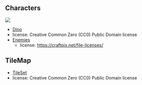 
## Characters
![](https://github.com/bjucps209/spring2021-team3/blob/main/DinoAdventure-Game/src/assets/images/player/player-standing-right-1.png)
* [Dino](https://www.gameart2d.com/free-dino-sprites.html)
* license: Creative Common Zero (CC0) Public Domain license
* [Enemies](https://craftpix.net/freebies/free-golem-tiny-style-2d-character-sprites/)
    * license: https://craftpix.net/file-licenses/

## TileMap
* [TileSet](https://www.gameart2d.com/free-platformer-game-tileset.html)
* license: Creative Common Zero (CC0) Public Domain license
